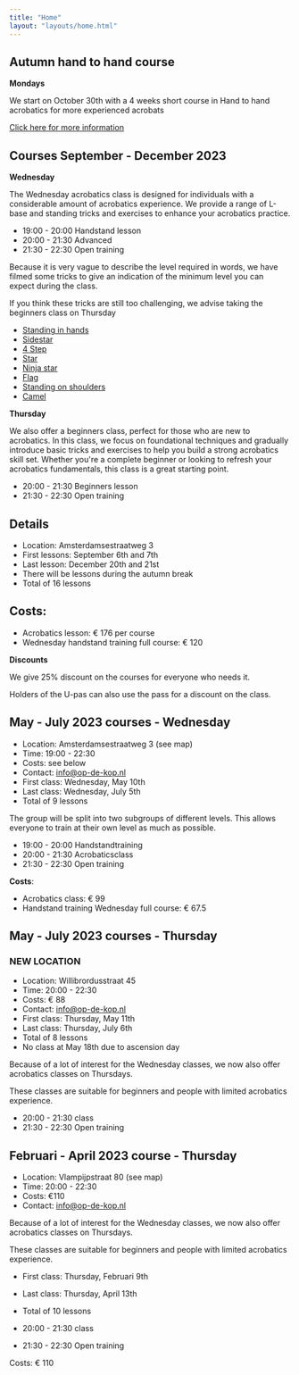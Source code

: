 ```yaml
---
title: "Home"
layout: "layouts/home.html"
---
```


## Autumn hand to hand course

**Mondays**

We start on October 30th with a 4 weeks short course in Hand to hand acrobatics for more experienced acrobats

[Click here for more information](./h2h)


## Courses September - December 2023
**Wednesday**

The Wednesday acrobatics class is designed for individuals with a considerable amount of acrobatics experience. We provide a range of L-base and standing tricks and exercises to enhance your acrobatics practice.


- 19:00 - 20:00 Handstand lesson
- 20:00 - 21:30 Advanced
- 21:30 - 22:30 Open training

Because it is very vague to describe the level required in words, we have filmed some tricks to give an indication of the minimum level you can expect during the class.

If you think these tricks are still too challenging, we advise taking the beginners class on Thursday

- [Standing in hands](https://app.skillzones.nl/public/library/video/99)
- [Sidestar](https://app.skillzones.nl/public/library/video/98)
- [4 Step](https://app.skillzones.nl/public/library/video/97)
- [Star](https://app.skillzones.nl/public/library/video/96)
- [Ninja star](https://app.skillzones.nl/public/library/video/95)
- [Flag](https://app.skillzones.nl/public/library/video/94)
- [Standing on shoulders](https://app.skillzones.nl/public/library/video/93)
- [Camel](https://app.skillzones.nl/public/library/video/91)


**Thursday**


We also offer a beginners class, perfect for those who are new to acrobatics. In this class, we focus on foundational techniques and gradually introduce basic tricks and exercises to help you build a strong acrobatics skill set. Whether you're a complete beginner or looking to refresh your acrobatics fundamentals, this class is a great starting point.

- 20:00 - 21:30 Beginners lesson
- 21:30 - 22:30 Open training

## Details
- Location: Amsterdamsestraatweg 3
- First lessons: September 6th and 7th
- Last lesson: December 20th and 21st
- There will be lessons during the autumn break
- Total of 16 lessons


## Costs:
- Acrobatics lesson: € 176 per course
- Wednesday handstand training full course: € 120

**Discounts**

We give 25% discount on the courses for everyone who needs it.

Holders of the U-pas can also use the pass for a discount on the class.


## May - July 2023 courses - Wednesday
- Location: Amsterdamsestraatweg 3 (see map)
- Time: 19:00 - 22:30
- Costs: see below
- Contact: info@op-de-kop.nl
- First class: Wednesday, May 10th
- Last class: Wednesday, July 5th
- Total of 9 lessons

The group will be split into two subgroups of different levels. This allows everyone to train at their own level as much as possible.

- 19:00 - 20:00 Handstandtraining
- 20:00 - 21:30 Acrobaticsclass
- 21:30 - 22:30 Open training


**Costs**:

- Acrobatics class: € 99
- Handstand training Wednesday full course: € 67.5

## May - July 2023 courses - Thursday
### NEW LOCATION

- Location: Willibrordusstraat 45
- Time: 20:00 - 22:30
- Costs: € 88
- Contact: info@op-de-kop.nl
- First class: Thursday, May 11th
- Last class: Thursday, July 6th
- Total of 8 lessons
- No class at May 18th due to ascension day

Because of a lot of interest for the Wednesday classes, we now also offer  acrobatics classes on Thursdays.

These classes are suitable for beginners and people with limited acrobatics experience.

- 20:00 - 21:30 class
- 21:30 - 22:30 Open training


## Februari - April 2023 course - Thursday

- Location: Vlampijpstraat 80 (see map)
- Time: 20:00 - 22:30
- Costs: €110
- Contact: info@op-de-kop.nl

Because of a lot of interest for the Wednesday classes, we now also offer
acrobatics classes on Thursdays.

These classes are suitable for beginners and people with limited acrobatics experience.

- First class: Thursday, Februari 9th
- Last class: Thursday, April 13th
- Total of 10 lessons

- 20:00 - 21:30 class
- 21:30 - 22:30 Open training

Costs: € 110



